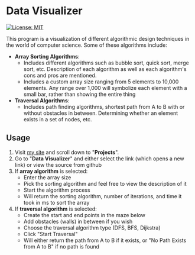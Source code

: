 
# Data Visualizer
[![License: MIT](https://img.shields.io/badge/License-MIT-yellow.svg)](https://opensource.org/licenses/MIT)

This program is a visualization of different algorithmic design techniques in the world of computer science. Some of these algorithms include:

 - **Array Sorting Algorithms**:
	 - Includes different algorithms such as bubble sort, quick sort, merge sort, etc. Description of each algorithm as well as each algorithm's cons and pros are mentioned. 
	 - Includes a custom array size ranging from 5 elements to 10,000 elements. Any range over 1,000 will symbolize each element with a small bar, rather than showing the entire thing
 - **Traversal Algorithms**:
	 - Includes path finding algorithms, shortest path from A to B with or without obstacles in between. Determining whether an element exists in a set of nodes, etc.

## Usage

 1. Visit [my site](https://alwalidkhan.com/) and scroll down to "**Projects**".
 2. Go to "**Data Visualizer**" and either select the link (which opens a new link) or view the source from github
 3. If **array algorithm** is selected:
	 - Enter the array size
	 - Pick the sorting algorithm and feel free to view the description of it
	 - Start the algorithm process
	 - Will return the sorting algorithm, number of iterations, and time it took in ms to sort the array
 4. If **traversal algorithm** is selected:
	 - Create the start and end points in the maze below
	 - Add obstacles (walls) in between if you wish
	 - Choose the traversal algorithm type (DFS, BFS, Dijkstra)
	 - Click "Start Traversal"
	 - Will either return the path from A to B if it exists, or "No Path Exists from A to B" if no path is found

